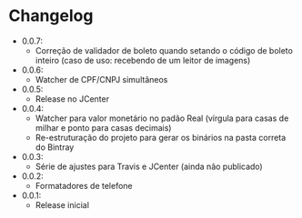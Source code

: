 # Changelog

- 0.0.7:
    - Correção de validador de boleto quando setando o código de boleto inteiro (caso de uso: recebendo de um leitor de imagens)
- 0.0.6:
    - Watcher de CPF/CNPJ simultâneos
- 0.0.5:
    - Release no JCenter
- 0.0.4:
    - Watcher para valor monetário no padão Real (vírgula para casas de milhar e ponto para casas decimais)
    - Re-estruturação do projeto para gerar os binários na pasta correta do Bintray
- 0.0.3:
    - Série de ajustes para Travis e JCenter (ainda não publicado)
- 0.0.2:
    - Formatadores de telefone
- 0.0.1:
    - Release inicial